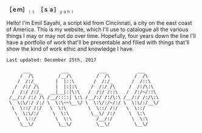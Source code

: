  __［ｅｍ］__<sub>`ｉｌ`</sub>　__［ｓａ］__<sub>`ｙａｈｉ`</sub>

Hello! I'm Emil Sayahi, a script kid from Cincinnati, a city on the east coast of America. This is my website, which I'll use to catalogue all the various things I may or may not do over time. Hopefully, four years down the line I'll have a portfolio of work that'll be presentable and filled with things that'll show the kind of work ethic and knowledge I have. 

```
Last updated: December 25th, 2017
```
```
      ___           ___           ___           ___     
     /  /\         /__/\         /  /\         /  /\    
    /  /:/_       |  |::\       /  /:/_       /  /::\   
   /  /:/ /\      |  |:|:\     /  /:/ /\     /  /:/\:\  
  /  /:/ /:/_   __|__|:|\:\   /  /:/ /::\   /  /:/~/::\ 
 /__/:/ /:/ /\ /__/::::| \:\ /__/:/ /:/\:\ /__/:/ /:/\:\
 \  \:\/:/ /:/ \  \:\~~\__\/ \  \:\/:/~/:/ \  \:\/:/__\/
  \  \::/ /:/   \  \:\        \  \::/ /:/   \  \::/     
   \  \:\/:/     \  \:\        \__\/ /:/     \  \:\     
    \  \::/       \  \:\         /__/:/       \  \:\    
     \__\/         \__\/         \__\/         \__\/    

```
